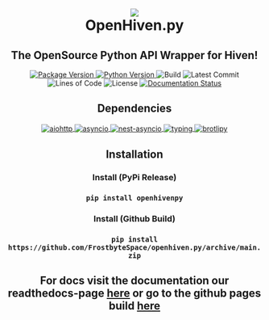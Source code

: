 <h1 align="center"><img src="https://images.nxybi.me/da4e88d64f12.png"><br>OpenHiven.py</h1>
<h2 align="center">The OpenSource Python API Wrapper for Hiven!</h2> <!-- Always close your tags, kids. -->
<p align="center">
  <a href="https://github.com/FrostbyteSpace/openhiven.py">
    <img alt="Package Version" src="https://img.shields.io/badge/package%20version-v0.1.2-purple?logo=python" />
    <a href="https://python.org">
      <img alt="Python Version" src="https://img.shields.io/badge/python->=3.7-blue?logo=python" />
     </a>
    <img alt="Build" src="https://img.shields.io/github/workflow/status/FrostbyteSpace/openhiven.py/CodeQL?logo=github" />
    <img alt="Latest Commit" src="https://img.shields.io/github/last-commit/FrostbyteSpace/openhiven.py?logo=github&color=violet" />
    <img alt="Lines of Code" src="https://img.shields.io/tokei/lines/github/FrostbyteSpace/openhiven.py" />
    <img alt="License" src="https://img.shields.io/github/license/FrostbyteSpace/openhiven.py" />
    <a href="https://openhivenpy.readthedocs.io/en/latest/?badge=latest">
      <img src="https://readthedocs.org/projects/openhivenpy/badge/?version=latest" alt="Documentation Status" />
      </a>
  </a>
</p>
  <h2 align="center"> Dependencies </h2>
<p align="center">
   <a href="https://docs.aiohttp.org/en/stable/">
      <img align="center" src='https://img.shields.io/github/pipenv/locked/dependency-version/FrostbyteSpace/openhiven.py/aiohttp/main' alt='aiohttp' />
    </a>
   <a href="https://docs.python.org/3/library/asyncio.html">
      <img align="center" src='https://img.shields.io/github/pipenv/locked/dependency-version/FrostbyteSpace/openhiven.py/asyncio/main' alt='asyncio' />
    </a>
   <a href="https://pypi.org/project/nest-asyncio/">
      <img align="center" src='https://img.shields.io/github/pipenv/locked/dependency-version/FrostbyteSpace/openhiven.py/nest-asyncio/main' alt='nest-asyncio' />
    </a>
   <a href="https://docs.python.org/3/library/typing.html">
      <img align="center" src='https://img.shields.io/github/pipenv/locked/dependency-version/FrostbyteSpace/openhiven.py/typing/main' alt='typing' />
    </a>
   <a href="https://pypi.org/project/brotlipy/">
      <img align="center" src='https://img.shields.io/github/pipenv/locked/dependency-version/FrostbyteSpace/openhiven.py/brotlipy/main' alt='brotlipy' />
    </a>
  <br>
</p>
<h2 align="center">Installation</h2>
<h3 align="center">Install (PyPi Release)</h3>
<h3 align="center"><code>pip install openhivenpy</code></h3>
<h3 align="center">Install (Github Build)</h3>
<h3 align="center"><code>pip install https://github.com/FrostbyteSpace/openhiven.py/archive/main.zip</code></h3>
<h2 align="center">For docs visit the documentation our readthedocs-page <a href="https://openhivenpy.readthedocs.io/en/latest/">here</a> or go to the github pages build <a href="https://frostbytespace.github.io/docs_openhiven.py/build/index.html">here<a/></h2>
